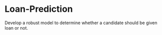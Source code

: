 # Loan-Prediction
Develop a robust model to determine whether a candidate should be given loan or not.
